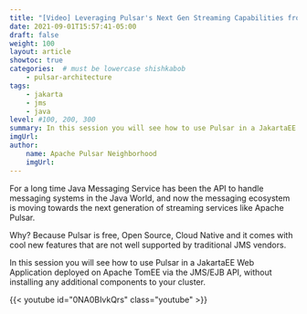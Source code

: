 ```yaml
---
title: "[Video] Leveraging Pulsar's Next Gen Streaming Capabilities from a JavaEE Application"
date: 2021-09-01T15:57:41-05:00
draft: false
weight: 100
layout: article
showtoc: true
categories:  # must be lowercase shishkabob
    - pulsar-architecture
tags:
    - jakarta
    - jms
    - java
level: #100, 200, 300
summary: In this session you will see how to use Pulsar in a JakartaEE Web Application deployed on Apache TomEE via the JMS/EJB API, without installing any additional components to your cluster.
imgUrl:
author:
    name: Apache Pulsar Neighborhood
    imgUrl:
---
```


For a long time Java Messaging Service has been the API to handle messaging systems in the Java World, and now the messaging ecosystem is moving towards the next generation of streaming services like Apache Pulsar.

Why? Because Pulsar is free, Open Source, Cloud Native and it comes with cool new features that are not well supported by traditional JMS vendors.

In this session you will see how to use Pulsar in a JakartaEE Web Application deployed on Apache TomEE via the JMS/EJB API, without installing any additional components to your cluster.

{{< youtube id="0NA0BIvkQrs" class="youtube" >}}
